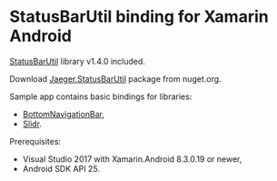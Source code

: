 # StatusBarUtil binding for Xamarin Android

[StatusBarUtil](https://github.com/laobie/StatusBarUtil) library v1.4.0 included.

Download [Jaeger.StatusBarUtil](https://www.nuget.org/packages/Jaeger.StatusBarUtil) package from nuget.org.

Sample app contains basic bindings for libraries:
* [BottomNavigationBar](https://github.com/Ashok-Varma/BottomNavigation),
* [Slidr](https://github.com/r0adkll/Slidr).

Prerequisites:
* Visual Studio 2017 with Xamarin.Android 8.3.0.19 or newer,
* Android SDK API 25.